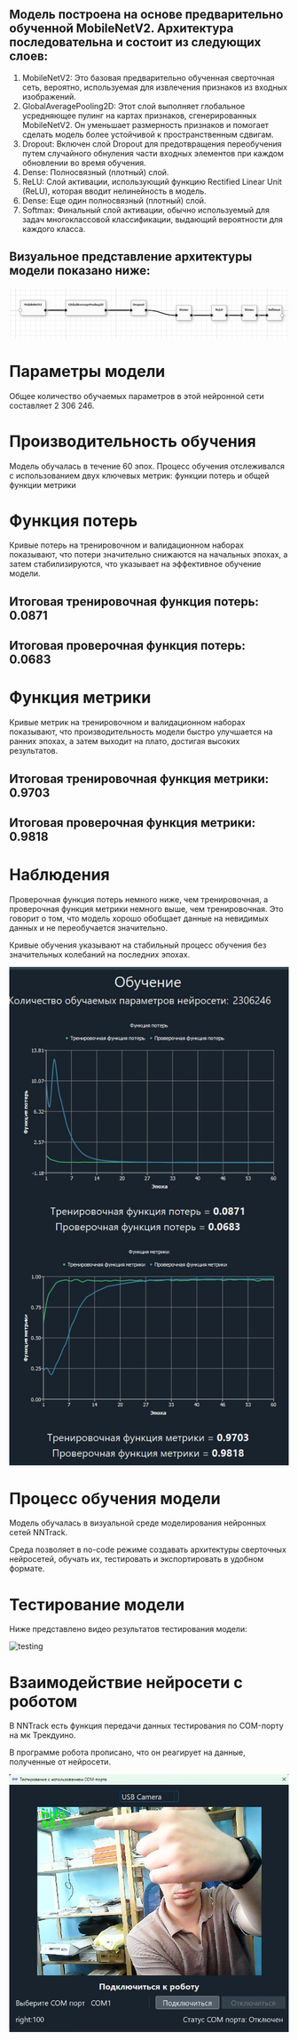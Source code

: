 ## Модель построена на основе предварительно обученной MobileNetV2. Архитектура последовательна и состоит из следующих слоев:

1. MobileNetV2: Это базовая предварительно обученная сверточная сеть, вероятно, используемая для извлечения признаков из входных изображений.
2. GlobalAveragePooling2D: Этот слой выполняет глобальное усредняющее пулинг на картах признаков, сгенерированных MobileNetV2. Он уменьшает размерность признаков и помогает сделать модель более устойчивой к пространственным сдвигам.
3. Dropout: Включен слой Dropout для предотвращения переобучения путем случайного обнуления части входных элементов при каждом обновлении во время обучения.
4. Dense: Полносвязный (плотный) слой.
5. ReLU: Слой активации, использующий функцию Rectified Linear Unit (ReLU), которая вводит нелинейность в модель.
6. Dense: Еще один полносвязный (плотный) слой.
7. Softmax: Финальный слой активации, обычно используемый для задач многоклассовой классификации, выдающий вероятности для каждого класса.

## Визуальное представление архитектуры модели показано ниже:

![architecture](images/photo_2025-06-04_14-12-47.jpg)

# Параметры модели

Общее количество обучаемых параметров в этой нейронной сети составляет 2 306 246.

# Производительность обучения

Модель обучалась в течение 60 эпох. Процесс обучения отслеживался с использованием двух ключевых метрик: функции потерь и общей функции метрики

# Функция потерь

Кривые потерь на тренировочном и валидационном наборах показывают, что потери значительно снижаются на начальных эпохах, а затем стабилизируются, что указывает на эффективное обучение модели.

## Итоговая тренировочная функция потерь: 0.0871
## Итоговая проверочная функция потерь: 0.0683

# Функция метрики

Кривые метрик на тренировочном и валидационном наборах показывают, что производительность модели быстро улучшается на ранних эпохах, а затем выходит на плато, достигая высоких результатов.

## Итоговая тренировочная функция метрики: 0.9703
## Итоговая проверочная функция метрики: 0.9818

# Наблюдения

Проверочная функция потерь немного ниже, чем тренировочная, а проверочная функция метрики немного выше, чем тренировочная. Это говорит о том, что модель хорошо обобщает данные на невидимых данных и не переобучается значительно.

Кривые обучения указывают на стабильный процесс обучения без значительных колебаний на последних эпохах.

![graphs](images/photo_2025-06-04_14-12-52.jpg)

# Процесс обучения модели

Модель обучалась в визуальной среде моделирования нейронных сетей NNTrack.

Среда позволяет в no-code режиме создавать архитектуры сверточных нейросетей, обучать их, тестировать и экспортировать в удобном формате.

# Тестирование модели

Ниже представлено видео результатов тестирования модели:

![testing](images/Screen-Video.gif)

# Взаимодействие нейросети с роботом

В NNTrack есть функция передачи данных тестирования по COM-порту на мк Трекдуино. 

В программе робота прописано, что он реагирует на данные, полученные от нейросети.

![com](images/photo_5332780520729341632_x.jpg)
